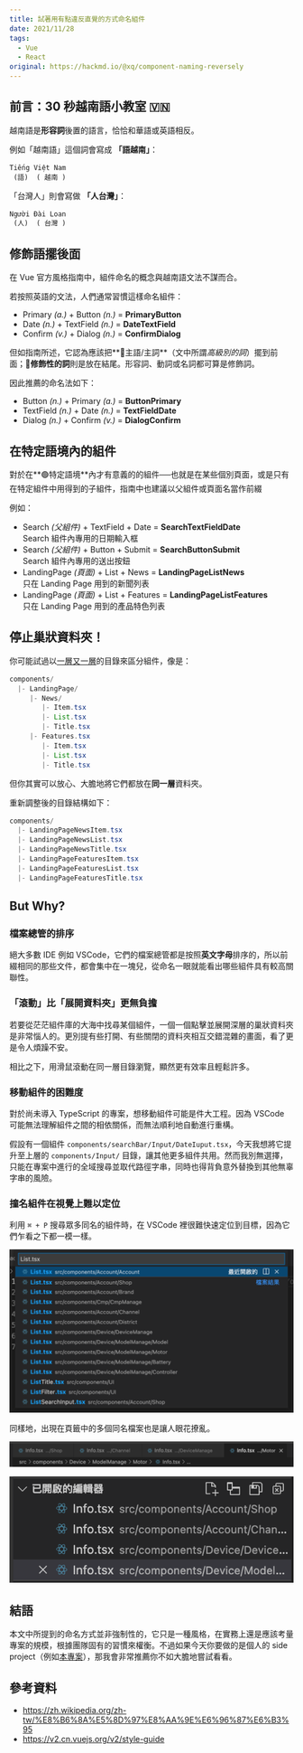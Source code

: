 ```yaml
---
title: 試著用有點違反直覺的方式命名組件
date: 2021/11/28
tags:
  - Vue
  - React
original: https://hackmd.io/@xq/component-naming-reversely
---
```


## 前言：30 秒越南語小教室 🇻🇳

越南語是**形容詞**後置的語言，恰恰和華語或英語相反。

例如「越南語」這個詞會寫成 **「語越南」**：

```javascript
Tiếng Việt Nam
 (語)  ( 越南 )
```

「台灣人」則會寫做 **「人台灣」**：
```javascript
Người Đài Loan
 (人)  ( 台灣 )
```

## 修飾語擺後面

在 Vue 官方風格指南中，組件命名的概念與越南語文法不謀而合。

若按照英語的文法，人們通常習慣這樣命名組件：

- <span class="text-rose-600">Primary *(a.)*</span> + <span class="text-sky-600"> Button *(n.)*</span> = **<span class="text-rose-600">Primary</span><span class="text-sky-600">Button</span>**
- <span class="text-rose-600">Date *(n.)*</span> + <span class="text-sky-600"> TextField *(n.)*</span> = **<span class="text-rose-600">Date</span><span class="text-sky-600">TextField</span>**
- <span class="text-rose-600">Confirm *(v.)*</span> + <span class="text-sky-600"> Dialog *(n.)*</span> = **<span class="text-rose-600">Confirm</span><span class="text-sky-600">Dialog</span>**

但如指南所述，它認為應該把**🔵主語/主詞**（文中所謂*高級別的詞*）擺到前面；**🔴修飾性的詞**則是放在結尾。形容詞、動詞或名詞都可算是修飾詞。

因此推薦的命名法如下：

- <span class="text-sky-600"> Button *(n.)*</span> + <span class="text-rose-600">Primary *(a.)*</span> = **<span class="text-sky-600">Button</span><span class="text-rose-600">Primary</span>**
- <span class="text-sky-600"> TextField *(n.)*</span> + <span class="text-rose-600">Date *(n.)*</span> = **<span class="text-sky-600">TextField</span><span class="text-rose-600">Date</span>**
- <span class="text-sky-600"> Dialog *(n.)*</span> + <span class="text-rose-600">Confirm *(v.)*</span> = **<span class="text-sky-600">Dialog</span><span class="text-rose-600">Confirm</span>**

## 在特定語境內的組件

對於在**🟢特定語境**內才有意義的的組件──也就是在某些個別頁面，或是只有在特定組件中用得到的子組件，指南中也建議以父組件或頁面名當作前綴

例如：

- <span class="text-teal-600"> Search *(父組件)*</span> + <span class="text-sky-600">TextField</span> + <span class="text-rose-600">Date</span> = **<span class="text-teal-600"> Search</span><span class="text-sky-600">TextField</span><span class="text-rose-600">Date</span>**
  <br>Search 組件內專用的日期輸入框
- <span class="text-teal-600"> Search *(父組件)*</span> + <span class="text-sky-600">Button</span> + <span class="text-rose-600">Submit</span> = **<span class="text-teal-600"> Search</span><span class="text-sky-600">Button</span><span class="text-rose-600">Submit</span>**
  <br>Search 組件內專用的送出按鈕
- <span class="text-teal-600"> LandingPage *(頁面)*</span> + <span class="text-sky-600">List</span> + <span class="text-rose-600">News</span> = **<span class="text-teal-600">LandingPage</span><span class="text-sky-600">List</span><span class="text-rose-600">News</span>**
  <br>只在 Landing Page 用到的新聞列表
- <span class="text-teal-600"> LandingPage *(頁面)*</span> + <span class="text-sky-600">List</span> + <span class="text-rose-600">Features</span> = **<span class="text-teal-600">LandingPage</span><span class="text-sky-600">List</span><span class="text-rose-600">Features</span>**
  <br>只在 Landing Page 用到的產品特色列表


## 停止巢狀資料夾！

你可能試過以[一層又一層](https://youtu.be/jGqpz3stgzY)的目錄來區分組件，像是：

```java
components/
  |- LandingPage/
     |- News/
        |- Item.tsx
        |- List.tsx
        |- Title.tsx
     |- Features.tsx
        |- Item.tsx
        |- List.tsx
        |- Title.tsx
```

但你其實可以放心、大膽地將它們都放在**同一層**資料夾。

重新調整後的目錄結構如下：

```java
components/
  |- LandingPageNewsItem.tsx
  |- LandingPageNewsList.tsx
  |- LandingPageNewsTitle.tsx
  |- LandingPageFeaturesItem.tsx
  |- LandingPageFeaturesList.tsx
  |- LandingPageFeaturesTitle.tsx
```


## But Why?

### 檔案總管的排序

絕大多數 IDE 例如 VSCode，它們的檔案總管都是按照**英文字母**排序的，所以前綴相同的那些文件，都會集中在一塊兒，從命名一眼就能看出哪些組件具有較高關聯性。

### 「滾動」比「展開資料夾」更無負擔

若要從茫茫組件庫的大海中找尋某個組件，一個一個點擊並展開深層的巢狀資料夾是非常惱人的。更別提有些打開、有些關閉的資料夾相互交錯混雜的畫面，看了更是令人煩躁不安。

相比之下，用滑鼠滾動在同一層目錄瀏覽，顯然更有效率且輕鬆許多。

### 移動組件的困難度

對於尚未導入 TypeScript 的專案，想移動組件可能是件大工程。因為 VSCode 可能無法理解組件之間的相依關係，而無法順利地自動進行重構。

假設有一個組件 `components/searchBar/Input/DateIuput.tsx`，今天我想將它提升至上層的 `components/Input/` 目錄，讓其他更多組件共用。然而我別無選擇，只能在專案中進行的全域搜尋並取代路徑字串，同時也得背負意外替換到其他無辜字串的風險。


### 撞名組件在視覺上難以定位

利用 `⌘ + P` 搜尋眾多同名的組件時，在 VSCode 裡很難快速定位到目標，因為它們乍看之下都一模一樣。

![](../../assets/img/post/component-naming/go-to-file.png)

同樣地，出現在頁籤中的多個同名檔案也是讓人眼花撩亂。

![](../../assets/img/post/component-naming/tabs.png)

![](../../assets/img/post/component-naming/open-editors.png)

## 結語

本文中所提到的命名方式並非強制性的，它只是一種風格，在實務上還是應該考量專案的規模，根據團隊固有的習慣來權衡。不過如果今天你要做的是個人的 side project（例如[本專案](https://github.com/ngseke/ngseke.me)），那我會非常推薦你不如大膽地嘗試看看。


## 參考資料

- https://zh.wikipedia.org/zh-tw/%E8%B6%8A%E5%8D%97%E8%AA%9E%E6%96%87%E6%B3%95
- https://v2.cn.vuejs.org/v2/style-guide
